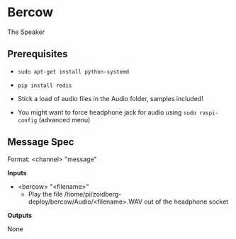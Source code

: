 # Bercow

The Speaker

## Prerequisites

- `sudo apt-get install python-systemd`
- `pip install redis`

- Stick a load of audio files in the Audio folder, samples included!
- You might want to force headphone jack for audio using `sudo raspi-config` (advanced menu)

## Message Spec

Format: \<channel> "message"

**Inputs**

* \<bercow> "\<filename>"
  * Play the file /home/pi/zoidberg-deploy/bercow/Audio/\<filename>.WAV out of the headphone socket

**Outputs**

None
